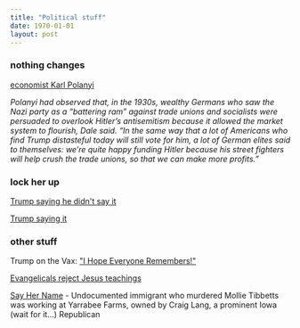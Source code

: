 ```yaml
---
title: "Political stuff"
date: 1970-01-01
layout: post
---
```

### nothing changes
[economist Karl Polanyi](https://www.theguardian.com/books/article/2024/jun/23/the-greatest-thinker-youve-never-heard-of-expert-who-explained-hitlers-rise-is-finally-in-the-spotlight)

*Polanyi had observed that, in the 1930s, wealthy Germans who saw the Nazi party as a “battering ram” against trade unions and socialists were persuaded to overlook Hitler’s antisemitism because it allowed the market system to flourish, Dale said. “In the same way that a lot of Americans who find Trump distasteful today will still vote for him, a lot of German elites said to themselves: we’re quite happy funding Hitler because his street fighters will help crush the trade unions, so that we can make more profits.”*

### lock her up
[Trump saying he didn't say it](https://x.com/atrupar/status/1797257168548253746)

[Trump saying it](https://x.com/Acyn/status/1317248938001403904)

### other stuff
Trump on the Vax: ["I Hope Everyone Remembers!"](https://www.fox29.com/news/trump-takes-credit-for-covid-19-vaccine-i-hope-everyone-remembers)

[Evangelicals reject Jesus teachings](https://www.newsweek.com/evangelicals-rejecting-jesus-teachings-liberal-talking-points-pastor-1818706)

[Say Her Name](https://www.desmoinesregister.com/story/news/2018/08/21/mollie-tibbetts-undocumented-immigrant-accused-killing-worked-farm-owned-republican-iowa-craig-lang/1059482002/) - Undocumented immigrant who murdered Mollie Tibbetts was working at Yarrabee Farms, owned by Craig Lang, a prominent Iowa (wait for it...) Republican



